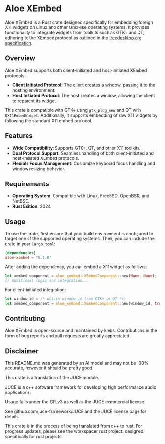 # Aloe XEmbed

Aloe XEmbed is a Rust crate designed specifically for embedding foreign X11 widgets on Linux and other Unix-like operating systems. It provides functionality to integrate widgets from toolkits such as GTK+ and QT, adhering to the XEmbed protocol as outlined in the [freedesktop.org specification](https://specifications.freedesktop.org/xembed-spec/xembed-spec-latest.html).

## Overview

Aloe XEmbed supports both client-initiated and host-initiated XEmbed protocols:

- **Client Initiated Protocol**: The client creates a window, passing it to the hosting environment.
- **Host Initiated Protocol**: The host creates a window, allowing the client to reparent its widget.

This crate is compatible with GTK+ using `gtk_plug_new` and QT with `QX11EmbedWidget`. Additionally, it supports embedding of raw X11 widgets by following the standard X11 embed protocol.

## Features

- **Wide Compatibility**: Supports GTK+, QT, and other X11 toolkits.
- **Dual Protocol Support**: Seamless handling of both client-initiated and host-initiated XEmbed protocols.
- **Flexible Focus Management**: Customize keyboard focus handling and window resizing behavior.

## Requirements

- **Operating System**: Compatible with Linux, FreeBSD, OpenBSD, and NetBSD.
- **Rust Edition**: 2024

## Usage
To use the crate, first ensure that your build environment is configured to target one of the supported operating systems. Then, you can include the crate in your `Cargo.toml`:

```toml
[dependencies]
aloe-xembed = "0.1.0"
```

After adding the dependency, you can embed a X11 widget as follows:

```rust
let xembed_component = aloe_xembed::XEmbedComponent::new(None, None);
// Additional logic and integration...
```

For client-initiated integration:

```rust
let window_id = /* obtain window id from GTK+ or QT */;
let xembed_component = aloe_xembed::XEmbedComponent::new(window_id, true, false);
```

## Contributing
Aloe XEmbed is open-source and maintained by klebs. Contributions in the form of bug reports and pull requests are greatly appreciated.

## Disclaimer
This README.md was generated by an AI model and may not be 100% accurate, however it should be pretty good.

This crate is a translation of the JUCE module.

JUCE is a c++ software framework for developing high performance audio applications.

Usage falls under the GPLv3 as well as the JUCE commercial license.

See github.com/juce-framework/JUCE and the JUCE license page for details.

This crate is in the process of being translated from c++ to rust. For progress updates, please see the workspacer rust project. designed specifically for rust projects.
